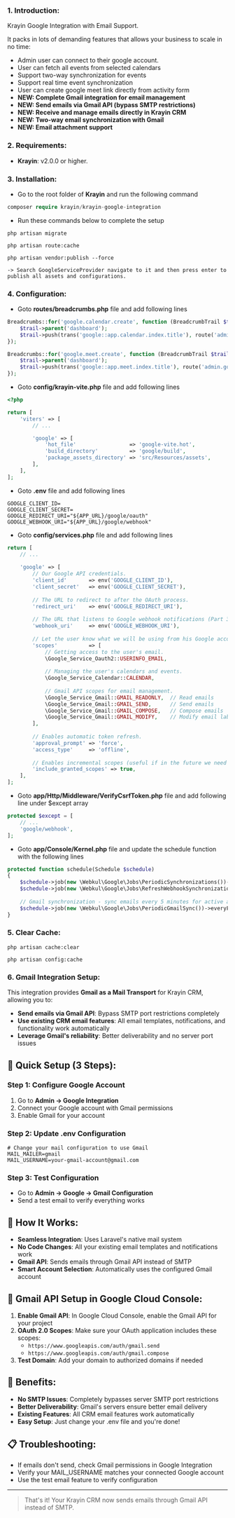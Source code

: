 ### 1. Introduction:

Krayin Google Integration with Email Support.

It packs in lots of demanding features that allows your business to scale in no time:

* Admin user can connect to their google account.
* User can fetch all events from selected calendars
* Support two-way synchronization for events
* Support real time event synchronization
* User can create google meet link directly from activity form
* **NEW: Complete Gmail integration for email management**
* **NEW: Send emails via Gmail API (bypass SMTP restrictions)**
* **NEW: Receive and manage emails directly in Krayin CRM**
* **NEW: Two-way email synchronization with Gmail**
* **NEW: Email attachment support**


### 2. Requirements:

* **Krayin**: v2.0.0 or higher.


### 3. Installation:

* Go to the root folder of **Krayin** and run the following command

~~~php
composer require krayin/krayin-google-integration
~~~

* Run these commands below to complete the setup

~~~
php artisan migrate
~~~

~~~
php artisan route:cache
~~~

~~~
php artisan vendor:publish --force

-> Search GoogleServiceProvider navigate to it and then press enter to publish all assets and configurations.
~~~


### 4. Configuration:

* Goto **routes/breadcrumbs.php** file and add following lines

```php
Breadcrumbs::for('google.calendar.create', function (BreadcrumbTrail $trail) {
    $trail->parent('dashboard');
    $trail->push(trans('google::app.calendar.index.title'), route('admin.google.index', ['route' => request('route')]));
});

Breadcrumbs::for('google.meet.create', function (BreadcrumbTrail $trail) {
    $trail->parent('dashboard');
    $trail->push(trans('google::app.meet.index.title'), route('admin.google.index', ['route' => request('route')]));
});
```

* Goto **config/krayin-vite.php** file and add following lines

```php
<?php

return [
    'viters' => [
        // ...

        'google' => [
            'hot_file'                 => 'google-vite.hot',
            'build_directory'          => 'google/build',
            'package_assets_directory' => 'src/Resources/assets',
        ],
    ],
];

```

* Goto **.env** file and add following lines

```.env
GOOGLE_CLIENT_ID=
GOOGLE_CLIENT_SECRET=
GOOGLE_REDIRECT_URI="${APP_URL}/google/oauth"
GOOGLE_WEBHOOK_URI="${APP_URL}/google/webhook"
```

* Goto **config/services.php** file and add following lines

```php
return [
    // ...
    
    'google' => [
        // Our Google API credentials.
        'client_id'       => env('GOOGLE_CLIENT_ID'),
        'client_secret'   => env('GOOGLE_CLIENT_SECRET'),
        
        // The URL to redirect to after the OAuth process.
        'redirect_uri'    => env('GOOGLE_REDIRECT_URI'),
        
        // The URL that listens to Google webhook notifications (Part 3).
        'webhook_uri'     => env('GOOGLE_WEBHOOK_URI'),
        
        // Let the user know what we will be using from his Google account.
        'scopes'          => [
            // Getting access to the user's email.
            \Google_Service_Oauth2::USERINFO_EMAIL,
            
            // Managing the user's calendars and events.
            \Google_Service_Calendar::CALENDAR,
            
            // Gmail API scopes for email management.
            \Google_Service_Gmail::GMAIL_READONLY,  // Read emails
            \Google_Service_Gmail::GMAIL_SEND,      // Send emails
            \Google_Service_Gmail::GMAIL_COMPOSE,   // Compose emails
            \Google_Service_Gmail::GMAIL_MODIFY,    // Modify email labels/status
        ],
        
        // Enables automatic token refresh.
        'approval_prompt' => 'force',
        'access_type'     => 'offline',
        
        // Enables incremental scopes (useful if in the future we need access to another type of data).
        'include_granted_scopes' => true,
    ],
];
```

* Goto **app/Http/Middleware/VerifyCsrfToken.php** file and add following line under $except array

```php
protected $except = [
    // ...
    'google/webhook',
];
```

* Goto **app/Console/Kernel.php** file and update the schedule function with the following lines

```php
protected function schedule(Schedule $schedule)
{
    $schedule->job(new \Webkul\Google\Jobs\PeriodicSynchronizations())->everyFifteenMinutes();
    $schedule->job(new \Webkul\Google\Jobs\RefreshWebhookSynchronizations())->daily();
    
    // Gmail synchronization - sync emails every 5 minutes for active accounts
    $schedule->job(new \Webkul\Google\Jobs\PeriodicGmailSync())->everyFiveMinutes();
}
```

### 5. Clear Cache:
~~~
php artisan cache:clear

php artisan config:cache
~~~

### 6. Gmail Integration Setup:

This integration provides **Gmail as a Mail Transport** for Krayin CRM, allowing you to:

- **Send emails via Gmail API**: Bypass SMTP port restrictions completely
- **Use existing CRM email features**: All email templates, notifications, and functionality work automatically
- **Leverage Gmail's reliability**: Better deliverability and no server port issues

## 🚀 **Quick Setup (3 Steps):**

### Step 1: Configure Google Account
1. Go to **Admin → Google Integration**
2. Connect your Google account with Gmail permissions
3. Enable Gmail for your account

### Step 2: Update .env Configuration
```env
# Change your mail configuration to use Gmail
MAIL_MAILER=gmail
MAIL_USERNAME=your-gmail-account@gmail.com
```

### Step 3: Test Configuration
- Go to **Admin → Google → Gmail Configuration**
- Send a test email to verify everything works

## 🎯 **How It Works:**
- **Seamless Integration**: Uses Laravel's native mail system
- **No Code Changes**: All your existing email templates and notifications work
- **Gmail API**: Sends emails through Gmail API instead of SMTP
- **Smart Account Selection**: Automatically uses the configured Gmail account

## 📧 **Gmail API Setup in Google Cloud Console:**

1. **Enable Gmail API**: In Google Cloud Console, enable the Gmail API for your project
2. **OAuth 2.0 Scopes**: Make sure your OAuth application includes these scopes:
   - `https://www.googleapis.com/auth/gmail.send`
   - `https://www.googleapis.com/auth/gmail.compose`
3. **Test Domain**: Add your domain to authorized domains if needed

## 🎯 **Benefits:**
- **No SMTP Issues**: Completely bypasses server SMTP port restrictions
- **Better Deliverability**: Gmail's servers ensure better email delivery
- **Existing Features**: All CRM email features work automatically
- **Easy Setup**: Just change your .env file and you're done!

## 📋 **Troubleshooting:**
- If emails don't send, check Gmail permissions in Google Integration
- Verify your MAIL_USERNAME matches your connected Google account
- Use the test email feature to verify configuration

---

> That's it! Your Krayin CRM now sends emails through Gmail API instead of SMTP.
